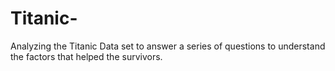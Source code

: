 # Titanic-
Analyzing the Titanic Data set to answer a series of questions to understand the factors that helped the survivors.  
